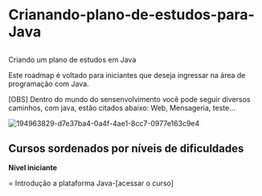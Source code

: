 # Crianando-plano-de-estudos-para-Java

## 
Criando um plano de estudos em Java

Este roadmap é voltado para iniciantes que deseja ingressar na área de programação com Java.

[OBS] Dentro do mundo do sensenvolvimento você pode seguir diversos caminhos, com java, estão citados abaixo: Web, Mensageria, teste...

![194963829-d7e37ba4-0a4f-4ae1-8cc7-0977e163c9e4](https://user-images.githubusercontent.com/102387120/194964648-13c5551f-80b2-4bfb-8f82-e31eb5924c49.png)


 ## Cursos sordenados por níveis de dificuldades
 
 **Nível iniciante**

= Introdução a plataforma Java-[acessar o curso]
